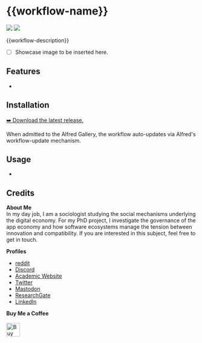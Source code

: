  <!-- LTeX: disabled=true -->
# {{workflow-name}} <!-- LTeX: enabled=true -->
![](https://img.shields.io/github/downloads/chrisgrieser/{{workflow-id}}/total?label=Total%20Downloads&style=plastic) ![](https://img.shields.io/github/v/release/chrisgrieser/{{workflow-id}}?label=Latest%20Release&style=plastic) 

{{workflow-description}}

- [ ] Showcase image to be inserted here.

## Features
- 

## Installation
[➡️ Download the latest release.](./releases/latest)

When admitted to the Alfred Gallery, the workflow auto-updates via Alfred's workflow-update mechanism.

## Usage
- 

## Credits
<!-- vale Google.FirstPerson = NO -->
__About Me__  
In my day job, I am a sociologist studying the social mechanisms underlying the digital economy. For my PhD project, I investigate the governance of the app economy and how software ecosystems manage the tension between innovation and compatibility. If you are interested in this subject, feel free to get in touch.

__Profiles__  
- [reddit](https://www.reddit.com/user/pseudometapseudo)
- [Discord](https://discordapp.com/users/462774483044794368/)
- [Academic Website](https://chris-grieser.de/)
- [Twitter](https://twitter.com/pseudo_meta)
- [Mastodon](https://pkm.social/@pseudometa)
- [ResearchGate](https://www.researchgate.net/profile/Christopher-Grieser)
- [LinkedIn](https://www.linkedin.com/in/christopher-grieser-ba693b17a/)

__Buy Me a Coffee__  
<br>
<a href='https://ko-fi.com/Y8Y86SQ91' target='_blank'><img height='36' style='border:0px;height:36px;' src='https://cdn.ko-fi.com/cdn/kofi1.png?v=3' border='0' alt='Buy Me a Coffee at ko-fi.com' /></a>
